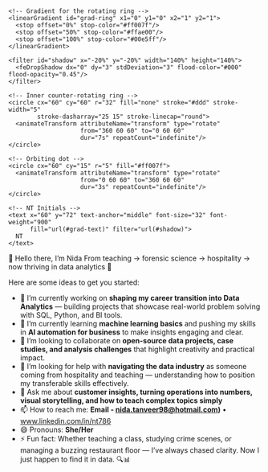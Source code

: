 <svg width="820" height="150" viewBox="0 0 820 150" xmlns="http://www.w3.org/2000/svg">

  <defs>
    <!-- Gradient for the text -->
    <linearGradient id="grad-text" x1="0" y1="0" x2="1" y2="1">
      <stop offset="0%" stop-color="#ff007f"/>
      <stop offset="50%" stop-color="#ffae00"/>
      <stop offset="100%" stop-color="#00e5ff"/>
    </linearGradient>

    <!-- Gradient for the rotating ring -->
    <linearGradient id="grad-ring" x1="0" y1="0" x2="1" y2="1">
      <stop offset="0%" stop-color="#ff007f"/>
      <stop offset="50%" stop-color="#ffae00"/>
      <stop offset="100%" stop-color="#00e5ff"/>
    </linearGradient>

    <filter id="shadow" x="-20%" y="-20%" width="140%" height="140%">
      <feDropShadow dx="0" dy="3" stdDeviation="3" flood-color="#000" flood-opacity="0.45"/>
    </filter>
  </defs>

  <!-- Animated Logo -->
  <g transform="translate(0,10)">
    <!-- Outer rotating ring -->
    <circle cx="60" cy="60" r="45" fill="none" stroke="url(#grad-ring)" stroke-width="7"
            stroke-dasharray="70 40" stroke-linecap="round">
      <animateTransform attributeName="transform" type="rotate"
                        from="0 60 60" to="360 60 60"
                        dur="5s" repeatCount="indefinite"/>
    </circle>

    <!-- Inner counter-rotating ring -->
    <circle cx="60" cy="60" r="32" fill="none" stroke="#ddd" stroke-width="5"
            stroke-dasharray="25 15" stroke-linecap="round">
      <animateTransform attributeName="transform" type="rotate"
                        from="360 60 60" to="0 60 60"
                        dur="7s" repeatCount="indefinite"/>
    </circle>

    <!-- Orbiting dot -->
    <circle cx="60" cy="15" r="5" fill="#ff007f">
      <animateTransform attributeName="transform" type="rotate"
                        from="0 60 60" to="360 60 60"
                        dur="3s" repeatCount="indefinite"/>
    </circle>

    <!-- NT Initials -->
    <text x="60" y="72" text-anchor="middle" font-size="32" font-weight="900"
          fill="url(#grad-text)" filter="url(#shadow)">
      NT
    </text>
  </g>

  <!-- Intro Text -->
  <g transform="translate(140,65)">
    <text x="0" y="0" font-size="32" font-weight="bold" fill="url(#grad-text)">
      👋 Hello there, I’m Nida
    </text>
    <text x="0" y="40" font-size="18" font-weight="500" fill="url(#grad-text)">
      From teaching → forensic science → hospitality → now thriving in data analytics 🚀
    </text>
  </g>
</svg>




 


Here are some ideas to get you started:

- 🔭 I’m currently working on **shaping my career transition into Data Analytics** — building projects that showcase real-world problem solving with SQL, Python, and BI tools.  
- 🌱 I’m currently learning **machine learning basics** and pushing my skills in **AI automation for business** to make insights engaging and clear.  
- 👯 I’m looking to collaborate on **open-source data projects, case studies, and analysis challenges** that highlight creativity and practical impact.  
- 🤔 I’m looking for help with **navigating the data industry** as someone coming from hospitality and teaching — understanding how to position my transferable skills effectively.  
- 💬 Ask me about **customer insights, turning operations into numbers, visual storytelling, and how to teach complex topics simply**  
- 📫 How to reach me: **Email - nida.tanveer98@hotmail.com)** • www.linkedin.com/in/nt786 
- 😄 Pronouns: **She/Her**  
- ⚡ Fun fact: Whether teaching a class, studying crime scenes, or managing a buzzing restaurant floor — I’ve always chased clarity. Now I just happen to find it in data. 🔍📊
 
